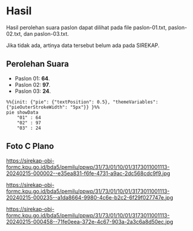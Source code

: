 # Hasil

Hasil perolehan suara paslon dapat dilihat pada file paslon-01.txt, paslon-02.txt, dan paslon-03.txt.

Jika tidak ada, artinya data tersebut belum ada pada SIREKAP.

## Perolehan Suara

 * Paslon 01: **64**.
 * Paslon 02: **97**.
 * Paslon 03: **24**.

```mermaid
%%{init: {"pie": {"textPosition": 0.5}, "themeVariables": {"pieOuterStrokeWidth": "5px"}} }%%
pie showData
    "01" : 64
    "02" : 97
    "03" : 24
```
## Foto C Plano

https://sirekap-obj-formc.kpu.go.id/bda5/pemilu/ppwp/31/73/01/10/01/3173011001113-20240215-000002--e35ea831-f6fe-4731-a9ac-2dc568cdc9f9.jpg

https://sirekap-obj-formc.kpu.go.id/bda5/pemilu/ppwp/31/73/01/10/01/3173011001113-20240215-000235--a1da8664-9980-4c6e-b2c2-6f29f027747e.jpg

https://sirekap-obj-formc.kpu.go.id/bda5/pemilu/ppwp/31/73/01/10/01/3173011001113-20240215-000458--71fe0eea-372e-4c67-903a-2a3c6a8d50ec.jpg
